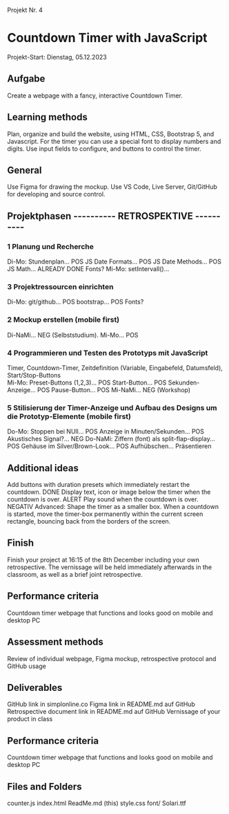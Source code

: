 Projekt Nr. 4
# Countdown Timer with JavaScript
Projekt-Start: Dienstag, 05.12.2023
## Aufgabe
Create a webpage with a fancy, interactive Countdown Timer.

## Learning methods
Plan, organize and build the website, 
using HTML, CSS, Bootstrap 5, and Javascript. 
For the timer you can use a special font to display numbers and digits. 
Use input fields to configure, and buttons to control the timer.

## General
Use Figma for drawing the mockup.
Use VS Code, Live Server, Git/GitHub for developing and source control.

## Projektphasen ---------- RETROSPEKTIVE ----------
### 1 Planung und Recherche
Di-Mo:
Stundenplan... POS
JS Date Formats... POS
JS Date Methods... POS
JS Math... ALREADY DONE
Fonts?
Mi-Mo:
setIntervall()... 
### 3 Projektressourcen einrichten
Di-Mo:
git/github... POS
bootstrap... POS
Fonts?
### 2 Mockup erstellen (mobile first)
Di-NaMi... NEG (Selbststudium). 
Mi-Mo... POS
### 4 Programmieren und Testen des Prototyps mit JavaScript
Timer, Countdown-Timer, Zeitdefinition (Variable, Eingabefeld, Datumsfeld), Start/Stop-Buttons  
Mi-Mo:
Preset-Buttons (1,2,3)... POS
Start-Button... POS
Sekunden-Anzeige... POS
Pause-Button... POS
Mi-NaMi... NEG (Workshop)
### 5 Stilisierung der Timer-Anzeige und Aufbau des Designs um die Prototyp-Elemente (mobile first)
Do-Mo:
Stoppen bei NUll... POS
Anzeige in Minuten/Sekunden... POS
Akustisches Signal?... NEG
Do-NaMi:
Ziffern (font) als split-flap-display... POS
Gehäuse im Silver/Brown-Look... POS
Aufhübschen... 
Präsentieren

## Additional ideas
Add buttons with duration presets which immediately restart the countdown.  DONE
Display text, icon or image below the timer when the countdown is over.     ALERT
Play sound when the countdown is over.                                      NEGATIV
Advanced: Shape the timer as a smaller box. When a countdown is started, 
move the timer-box permanently within the current screen rectangle, 
bouncing back from the borders of the screen.

## Finish
<!-- Projekt-Abgabe: Donnerstag, 07.12.2023 -->
Finish your project at 16:15 of the 8th December
including your own retrospective. 
The vernissage will be held immediately afterwards in the classroom, 
as well as a brief joint retrospective.

## Performance criteria
Countdown timer webpage that functions and looks good on mobile and desktop PC

## Assessment methods
Review of individual webpage, Figma mockup, retrospective protocol and GitHub usage

## Deliverables
GitHub link in simplonline.co
Figma link in README.md auf GitHub
Retrospective document link in README.md auf GitHub
Vernissage of your product in class

## Performance criteria
Countdown timer webpage that functions and looks good on mobile and desktop PC

## Files and Folders
counter.js
index.html
ReadMe.md (this)
style.css
font/
  Solari.ttf